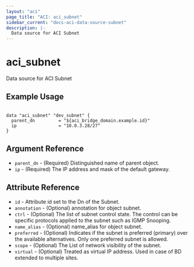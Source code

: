 ```yaml
---
layout: "aci"
page_title: "ACI: aci_subnet"
sidebar_current: "docs-aci-data-source-subnet"
description: |-
  Data source for ACI Subnet
---
```


# aci_subnet #
Data source for ACI Subnet

## Example Usage ##

```hcl

data "aci_subnet" "dev_subnet" {
  parent_dn         = "${aci_bridge_domain.example.id}"
  ip                = "10.0.3.28/27"
}

```


## Argument Reference ##
* `parent_dn` - (Required) Distinguished name of parent object.
* `ip` - (Required) The IP address and mask of the default gateway.



## Attribute Reference

* `id` - Attribute id set to the Dn of the Subnet.
* `annotation` - (Optional) annotation for object subnet.
* `ctrl` - (Optional) The list of subnet control state. The control can be specific protocols applied to the subnet such as IGMP Snooping.
* `name_alias` - (Optional) name_alias for object subnet.
* `preferred` - (Optional) Indicates if the subnet is preferred (primary) over the available alternatives. Only one preferred subnet is allowed.
* `scope` - (Optional) The List of network visibility of the subnet.
* `virtual` - (Optional) Treated as virtual IP address. Used in case of BD extended to multiple sites.